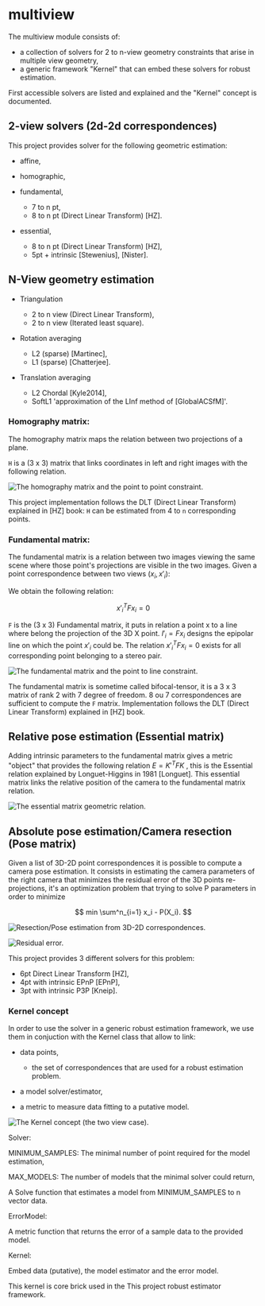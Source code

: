 # multiview

The multiview module consists of:

- a collection of solvers for 2 to n-view geometry constraints that arise in multiple view geometry,
- a generic framework "Kernel" that can embed these solvers for robust estimation.

First accessible solvers are listed and explained and the "Kernel" concept is documented.


## 2-view solvers (2d-2d correspondences)

This project provides solver for the following geometric estimation:

* affine,
* homographic,
* fundamental,

  * 7 to n pt,
  * 8 to n pt (Direct Linear Transform) [HZ].
  
* essential,

  * 8 to n pt (Direct Linear Transform) [HZ],
  * 5pt + intrinsic [Stewenius], [Nister].


## N-View geometry estimation

* Triangulation

  * 2 to n view (Direct Linear Transform),
  * 2 to n view (Iterated least square).
  
* Rotation averaging

  * L2 (sparse) [Martinec],
  * L1 (sparse) [Chatterjee].

* Translation averaging

  * L2 Chordal [Kyle2014],
  * SoftL1 'approximation of the LInf method of [GlobalACSfM]'.


### Homography matrix:

The homography matrix maps the relation between two projections of a plane.

`H` is a (3 x 3) matrix that links coordinates in left and right images with the following relation.

![The homography matrix and the point to point constraint.](../../../docs/img/homographyMatrix.png)

This project implementation follows the DLT (Direct Linear Transform) explained in [HZ] book:
`H` can be estimated from 4 to `n` corresponding points.


### Fundamental matrix:

The fundamental matrix is a relation between two images viewing the same scene where those point's
projections are visible in the two images. Given a point correspondence between two views $(x_i,x'_i)$:

We obtain the following relation:

$$
x'^T_i Fx_i = 0
$$

`F` is the (3 x 3) Fundamental matrix, it puts in relation a point x to a line where belong the projection of the 3D X point.
$l'_i = Fx_i$ designs the epipolar line on which the point $x'_i$ could be.
The relation $x'^T_i Fx_i = 0$ exists for all corresponding point belonging to a stereo pair.

![The fundamental matrix and the point to line constraint.](../../../docs/img/fundamentalMatrix.png)

The fundamental matrix is sometime called bifocal-tensor, it is a 3 x 3 matrix of rank 2
with 7 degree of freedom. 8 ou 7 correspondences are sufficient to compute the `F` matrix.
Implementation follows the DLT (Direct Linear Transform) explained in [HZ] book.


## Relative pose estimation (Essential matrix)

Adding intrinsic parameters to the fundamental matrix gives a metric "object" that provides the following relation
$E = K'^T FK$ , this is the Essential relation explained by Longuet-Higgins in 1981 [Longuet].
This essential matrix links the relative position of the camera to the fundamental matrix relation.

![The essential matrix geometric relation.](../../../docs/img/essentialMatrix.png)


## Absolute pose estimation/Camera resection (Pose matrix)

Given a list of 3D-2D point correspondences it is possible to compute a camera pose estimation.
It consists in estimating the camera parameters of the right camera that minimizes the residual error of the 3D points re-projections, it's an optimization problem that trying to solve P parameters in order to minimize 

$$
min \sum^n_{i=1} x_i - P(X_i).
$$

![Resection/Pose estimation from 3D-2D correspondences.](../../../docs/img/ResectionPose.png)

![Residual error.](../../../docs/img/ResidualError.png)

This project provides 3 different solvers for this problem:

* 6pt Direct Linear Transform [HZ],
* 4pt with intrinsic EPnP [EPnP],  
* 3pt with intrinsic P3P [Kneip].


### Kernel concept

In order to use the solver in a generic robust estimation framework, we use them in conjuction with the Kernel class that allow to link:

* data points,

  * the set of correspondences that are used for a robust estimation problem.

* a model solver/estimator,
* a metric to measure data fitting to a putative model.

![The Kernel concept (the two view case).](../../../docs/img/kernelConcept.png)


Solver:

MINIMUM_SAMPLES: The minimal number of point required for the model estimation,

MAX_MODELS: The number of models that the minimal solver could return,

A Solve function that estimates a model from MINIMUM_SAMPLES to n vector data.


ErrorModel: 

A metric function that returns the error of a sample data to the provided model.


Kernel: 

Embed data (putative), the model estimator and the error model.

This kernel is core brick used in the This project robust estimator framework.
